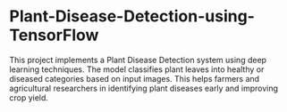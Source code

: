 # Plant-Disease-Detection-using-TensorFlow
This project implements a Plant Disease Detection system using deep learning techniques. The model classifies plant leaves into healthy or diseased categories based on input images. This helps farmers and agricultural researchers in identifying plant diseases early and improving crop yield.

